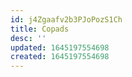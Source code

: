 ```yaml
---
id: j4Zgaafv2b3PJoPozS1Ch
title: Copads
desc: ''
updated: 1645197554698
created: 1645197554698
---
```


